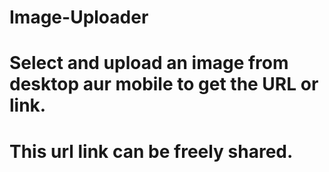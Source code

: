 # Image-Uploader
# Select and upload an image from desktop aur mobile to get the URL or link.<br>
# This url link can be freely shared.   

